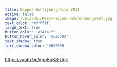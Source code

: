 ```yaml
---
title: Kapper Koffijberg Film 2018
active: false
image: /uploads1/Kerst-kapper-amsterdam-groet.jpg
text_color: '#ffffff'
large_text: true
button_color: '#241a1f'
button_hover_color: '#5e2d83'
text_shadow: true
text_shadow_color: '#000000'
---
```


https://youtu.be/Vpp8gKB-Ugk